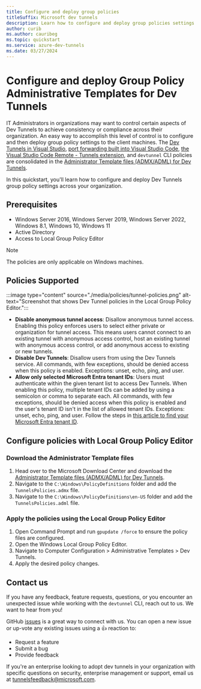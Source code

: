 ```yaml
---
title: Configure and deploy group policies
titleSuffix: Microsoft dev tunnels
description: Learn how to configure and deploy group policies settings across your organization. 
author: curib
ms.author: cauribeg
ms.topic: quickstart
ms.service: azure-dev-tunnels
ms.date: 03/27/2024 
---
```


# Configure and deploy Group Policy Administrative Templates for Dev Tunnels

IT Administrators in organizations may want to control certain aspects of Dev Tunnels to achieve consistency or compliance across their organization. An easy way to accomplish this level of control is to configure and then deploy group policy settings to the client machines. The [Dev Tunnels in Visual Studio](https://aka.ms/devtunnels/vs), [port forwarding built into Visual Studio Code](https://code.visualstudio.com/docs/editor/port-forwarding), [the Visual Studio Code Remote - Tunnels extension](https://code.visualstudio.com/docs/remote/tunnels), and `devtunnel` CLI policies are consolidated in the [Administrator Template files (ADMX/ADML) for Dev Tunnels](https://aka.ms/devtunnels/policies/download).

In this quickstart, you'll learn how to configure and deploy Dev Tunnels group policy settings across your organization.

## Prerequisites

- Windows Server 2016, Windows Server 2019, Windows Server 2022, Windows 8.1, Windows 10, Windows 11
- Active Directory
- Access to Local Group Policy Editor

>[!NOTE]
>The policies are only applicable on Windows machines.

## Policies Supported

:::image type="content" source="./media/policies/tunnel-policies.png" alt-text="Screenshot that shows Dev Tunnel policies in the Local Group Policy Editor.":::

- **Disable anonymous tunnel access**: Disallow anonymous tunnel access. Enabling this policy enforces users to select either private or organization for tunnel access. This means users cannot connect to an existing tunnel with anonymous access control, host an existing tunnel with anonymous access control, or add anonymous access to existing or new tunnels.
- **Disable Dev Tunnels**: Disallow users from using the Dev Tunnels service. All commands, with few exceptions, should be denied access when this policy is enabled. Exceptions: unset, echo, ping, and user.
- **Allow only selected Microsoft Entra tenant IDs**: Users must authenticate within the given tenant list to access Dev Tunnels. When enabling this policy, multiple tenant IDs can be added by using a semicolon or comma to separate each. All commands, with few exceptions, should be denied access when this policy is enabled and the user's tenant ID isn't in the list of allowed tenant IDs. Exceptions: unset, echo, ping, and user. Follow the steps in [this article to find your Microsoft Entra tenant ID](/entra/fundamentals/how-to-find-tenant).

## Configure policies with Local Group Policy Editor

### Download the Administrator Template files

1. Head over to the Microsoft Download Center and download the [Administrator Template files (ADMX/ADML) for Dev Tunnels](https://aka.ms/devtunnels/policies/download).
1. Navigate to the `C:\Windows\PolicyDefinitions` folder and add the `TunnelsPolicies.admx` file.
1. Navigate to the `C:\Windows\PolicyDefinitions\en-US` folder and add the `TunnelsPolicies.adml` file.

### Apply the policies using the Local Group Policy Editor

1. Open Command Prompt and run `gpupdate /force` to ensure the policy files are configured.
1. Open the Windows Local Group Policy Editor.
1. Navigate to Computer Configuration > Administrative Templates > Dev Tunnels.
1. Apply the desired policy changes.

## Contact us

If you have any feedback, feature requests, questions, or you encounter an unexpected issue while working with the `devtunnel` CLI, reach out to us. We want to hear from you!

GitHub [issues](https://aka.ms/devtunnels/issues) is a great way to connect with us. You can open a new issue or up-vote any existing issues using a 👍 reaction to:

- Request a feature
- Submit a bug
- Provide feedback

If you're an enterprise looking to adopt dev tunnels in your organization with specific questions on security, enterprise management or support, email us at tunnelsfeedback@microsoft.com.
